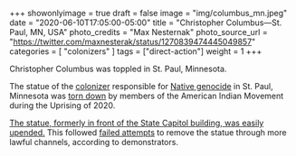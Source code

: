 +++
showonlyimage = true
draft = false
image = "img/columbus_mn.jpeg"
date = "2020-06-10T17:05:00-05:00"
title = "Christopher Columbus—St. Paul, MN, USA"
photo_credits = "Max Nesternak"
photo_source_url = "https://twitter.com/maxnesterak/status/1270839474445049857"
categories = [ "colonizers" ]
tags = ["direct-action"]
weight = 1
+++

Christopher Columbus was toppled in St. Paul, Minnesota.

<!--more-->

The statue of the [colonizer](https://www.nytimes.com/1989/11/04/opinion/l-slavery-and-colonialism-make-up-the-true-legacy-of-columbus-866089.html#:~:text=For%20many%20Americans%20and%20Europeans,destruction%20of%20people%20and%20cultures.) responsible for [Native genocide](https://en.wikipedia.org/wiki/Ta%C3%ADno#Depopulation) in St. Paul, Minnesota was [torn down](https://twitter.com/maxnesterak/status/1270839254462201867) by members of the American Indian Movement during the Uprising of 2020.

[The statue, formerly in front of the State Capitol building, was easily upended.](https://bringmethenews.com/minnesota-news/columbus-statue-pulled-down-outside-minnesota-state-capitol) This followed [failed attempts](https://twitter.com/jessvanb/status/1270834884429467649?ref_src=twsrc%5Etfw%7Ctwcamp%5Etweetembed%7Ctwterm%5E1270834884429467649&ref_url=https%3A%2F%2Fbringmethenews.com%2Fminnesota-news%2Fcolumbus-statue-pulled-down-outside-minnesota-state-capitol) to remove the statue through more lawful channels, according to demonstrators.
